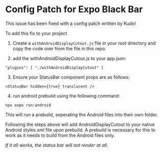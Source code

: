 # Config Patch for Expo Black Bar

This issue has been fixed with a config patch written by Kudo! 

To add this fix to your project

1. Create a `withAndroidDisplayCutout.js` file in your root directory and copy the code over from the file in this repo.

2. add the withAndroidDisplayCutout.js to your app.json:

`"plugins": [ "./withAndroidDisplayCutout" ]`


3. Ensure your StatusBar component props are as follows:

`<StatusBar hidden={true} translucent />`

4. run android prebuild using the following command:

`npx expo run:android`

This will run a prebuild, seperating the Android files into their own folder.

Following the steps above will add AndroidDisplayCutout to your native Android styles.xml file upon prebuild. A prebuild is necessary for this to work as it needs to build from the Android files only.

*If it all works, the status bar will not render at all.*
